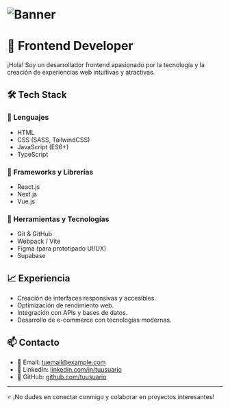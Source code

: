 # ![Banner](https://wallpapers-clan.com/wp-content/uploads/2025/03/luffy-glowing-eyes-dark-clipart-desktop-wallpaper-cover.jpg)

# 🚀 Frontend Developer

¡Hola! Soy un desarrollador frontend apasionado por la tecnología y la creación de experiencias web intuitivas y atractivas.

## 🛠️ Tech Stack

### 📌 Lenguajes
- HTML
- CSS (SASS, TailwindCSS)
- JavaScript (ES6+)
- TypeScript

### 📌 Frameworks y Librerías
- React.js
- Next.js
- Vue.js

### 📌 Herramientas y Tecnologías
- Git & GitHub
- Webpack / Vite
- Figma (para prototipado UI/UX)
- Supabase

## 📈 Experiencia
- Creación de interfaces responsivas y accesibles.
- Optimización de rendimiento web.
- Integración con APIs y bases de datos.
- Desarrollo de e-commerce con tecnologías modernas.

## 📫 Contacto
- 📧 Email: [tuemail@example.com](mailto:tuemail@example.com)
- 💼 LinkedIn: [linkedin.com/in/tuusuario](https://linkedin.com/in/tuusuario)
- 🐙 GitHub: [github.com/tuusuario](https://github.com/tuusuario)

---
⭐ ¡No dudes en conectar conmigo y colaborar en proyectos interesantes!

